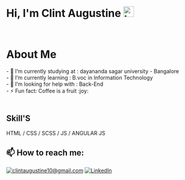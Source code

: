 ### <h1>Hi, I'm Clint Augustine <img src="https://user-images.githubusercontent.com/1303154/88677602-1635ba80-d120-11ea-84d8-d263ba5fc3c0.gif" width="28px" alt="hi"></h1><br>

<h1>About Me</h1>
- 🔭 I’m currently studying at : dayananda sagar university - Bangalore<br>
- 🌱 I’m currently learning : B.voc in Information Technology<br>
- 🤔 I’m looking for help with : Back-End<br>
- ⚡ Fun fact: Coffee is a fruit :joy:<br>
<br>

<h2>Skill'S</h2>
 HTML / CSS / SCSS / JS / ANGULAR JS 
 
 <br>
 
 
 <h2>📫 How to reach me:</h2>

<a href="mailto:clintaugustine10@gmail.com">![clintaugustine10@gmail.com](https://img.shields.io/badge/Gmail-D14836?style=for-the-badge&logo=gmail&logoColor=white)</a> <a href="https://www.linkedin.com/in/clint-augustine-64a926195/">![LinkedIn](https://img.shields.io/badge/LinkedIn-0077B5?style=for-the-badge&logo=linkedin&logoColor=white)</a> 
 




<!--
**clint-2000/clint-2000** is a ✨ _special_ ✨ repository because its `README.md` (this file) appears on your GitHub profile.

Here are some ideas to get you started:

- 🔭 I’m currently working on ...
- 🌱 I’m currently learning ...
- 👯 I’m looking to collaborate on ...
- 🤔 I’m looking for help with ...
- 💬 Ask me about ...
- 📫 How to reach me: ...
- 😄 Pronouns: ...
- ⚡ Fun fact: ...
-->
